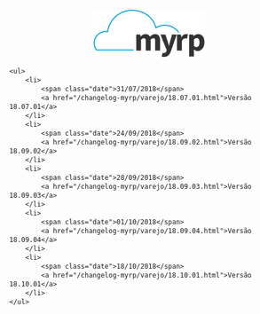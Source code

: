 <div class="articles">
	<div class="hide">
		<p align="center">
			<img width="200" src="../logo.png" alt="Logo do myrp">
			<br>
		</p>
	</div>

	<ul>
		<li>
			<span class="date">31/07/2018</span> 
			<a href="/changelog-myrp/varejo/18.07.01.html">Versão 18.07.01</a>
		</li>
		<li>
			<span class="date">24/09/2018</span> 
			<a href="/changelog-myrp/varejo/18.09.02.html">Versão 18.09.02</a>
		</li>
		<li>
			<span class="date">28/09/2018</span> 
			<a href="/changelog-myrp/varejo/18.09.03.html">Versão 18.09.03</a>
		</li>
		<li>
			<span class="date">01/10/2018</span> 
			<a href="/changelog-myrp/varejo/18.09.04.html">Versão 18.09.04</a>
		</li>
		<li>
			<span class="date">18/10/2018</span> 
			<a href="/changelog-myrp/varejo/18.10.01.html">Versão 18.10.01</a>
		</li>
	</ul>

</div>
